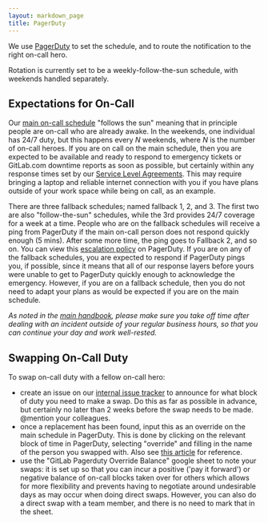 ```yaml
---
layout: markdown_page
title: PagerDuty
---
```


We use [PagerDuty](http://gitlab.pagerduty.com/) to
set the schedule, and to route the notification to the right on-call hero.

Rotation is currently set to be a weekly-follow-the-sun schedule, with weekends handled separately.

## Expectations for On-Call

Our [main on-call schedule](https://gitlab.pagerduty.com/schedules#PIQ317K) "follows the sun"
meaning that in principle people are on-call who are already awake. In the weekends, one individual
has 24/7 duty, but this happens every _N_ weekends, where _N_ is the number of on-call heroes.
If you are on call on the main schedule, then you are expected to be available and
ready to respond to emergency tickets or GitLab.com downtime reports as soon as possible,
but certainly within any response times set by our [Service Level Agreements](https://about.gitlab.com/handbook/support/#sla). This may require bringing
a laptop and reliable internet connection with you if you have plans outside of your work space
while being on call, as an example.

There are three fallback schedules; named fallback 1, 2, and 3. The first two are also
"follow-the-sun" schedules, while the 3rd provides 24/7 coverage for a week at a time.
People who are on the fallback schedules will receive a ping from PagerDuty if the main on-call
person does not respond quickly enough (5 mins). After some more time, the ping goes to Fallback 2, and
so on. You can view this [escalation policy](https://gitlab.pagerduty.com/escalation_policies#PKV6GCH)
on PagerDuty. If you are on any of the fallback schedules, you are expected to respond
if PagerDuty pings you, if possible, since it means that all of our response layers
before yours were unable to get to PagerDuty quickly enough to acknowledge the emergency.
However, if you are on a fallback schedule, then you do not need to adapt your plans
as would be expected if you are on the main schedule.

_As noted in the [main handbook](https://about.gitlab.com/handbook/#paid-time-off), please make sure you take off time after dealing with an incident outside of your regular business hours, so that you can continue your day and work well-rested._

## Swapping On-Call Duty

To swap on-call duty with a fellow on-call hero:

- create an issue on our [internal issue tracker](https://dev.gitlab.org/organization/issues/new)
to announce for what block of duty you need to make a swap. Do this as far as possible in advance,
but certainly no later than 2 weeks before the swap needs to be made. @mention your colleagues.
- once a replacement has been found, input this as an override on the main schedule in PagerDuty.
This is done by clicking on the relevant block of time in PagerDuty, selecting "override" and
filling in the name of the person you swapped with. Also see [this article](https://support.pagerduty.com/hc/en-us/articles/202830170-Creating-and-Deleting-Overrides) for reference.
- use the "GitLab Pagerduty Override Balance" google sheet to note your swaps: it
is set up so that you can incur a positive ('pay it forward') or negative balance of on-call blocks
taken over for others which allows for more flexibility and prevents having to
negotiate around undesirable days as may occur when doing direct swaps. However,
you can also do a direct swap with a team member, and there is no need to mark that in the sheet.
